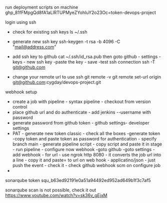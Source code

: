 run deployment scripts on machine
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=token-devops-project

login using ssh 
- check for existing ssh keys
    ls ~/.ssh 
- generate new ssh key
    ssh-keygen -t rsa -b 4096 -C "mail@address.com"
- add ssh key to github
    cat ~/.ssh/id_rsa.pub
        then goto github - settings - keys
                        - new ssh key
                        -paste the key - save
-test ssh connection
    ssh -T git@github.com

- change your remote url to use ssh
    git remote -v
    git remote set-url origin git@github.com:cygday/devops-project.git


webhook setup
- create a job with pipeline - syntax pipeline - checkout from version control
- place github url and do authenticate - add jenkins --username with password
- generate password from github token - github settings- developer settings 
- PAT - generate new token classic - check all the boxes -generate token -copy
  token and paste token as password for authentication - specify branch main -
  generate pipeline script - copy script and paste it in stage - run pipeline -
  configure now webhook -goto github -goto settings - add webhook - for url -
  use ngrok http 8080 - it converts the job url into a line - copy it and paste=
  to url on web hook - applicatino/json - just push the event - check it - check github webhook scm on configure job
-


sonarqube token
squ_b63ed92191e0a51a94492ed952ad649b1f3c7af5


sonarqube scan is not possible, check it out
https://www.youtube.com/watch?v=sk36v_gEjxM


